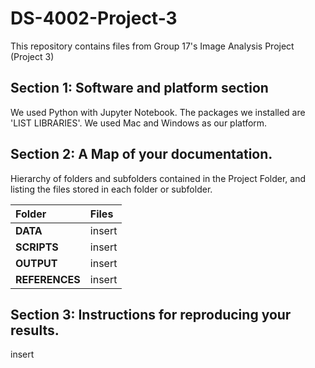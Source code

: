 # DS-4002-Project-3
This repository contains files from Group 17's Image Analysis Project (Project 3)
## Section 1: Software and platform section
We used Python with Jupyter Notebook. The packages we installed are 'LIST LIBRARIES'. We used Mac and Windows as our platform.
## Section 2: A Map of your documentation.
Hierarchy of folders and subfolders contained in the Project Folder, and listing the files stored in each folder or subfolder.

| Folder              | Files |
| :---------------- | :------ |
| **DATA**              | insert |
| **SCRIPTS**           |  insert   |
| **OUTPUT**            |  insert|
| **REFERENCES**        |  insert  |


## Section 3: Instructions for reproducing your results. 
insert
